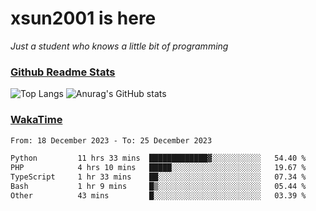 # xsun2001 is here

*Just a student who knows a little bit of programming*

### [Github Readme Stats](https://github.com/anuraghazra/github-readme-stats)

![Top Langs](https://github-readme-stats.vercel.app/api/top-langs/?username=xsun2001&layout=compact&theme=radical) ![Anurag's GitHub stats](https://github-readme-stats.vercel.app/api?username=xsun2001&show_icons=true&theme=radical)

### [WakaTime](https://wakatime.com)

<!--START_SECTION:waka-->

```txt
From: 18 December 2023 - To: 25 December 2023

Python         11 hrs 33 mins  █████████████▓░░░░░░░░░░░   54.40 %
PHP            4 hrs 10 mins   █████░░░░░░░░░░░░░░░░░░░░   19.67 %
TypeScript     1 hr 33 mins    ██░░░░░░░░░░░░░░░░░░░░░░░   07.34 %
Bash           1 hr 9 mins     █▒░░░░░░░░░░░░░░░░░░░░░░░   05.44 %
Other          43 mins         █░░░░░░░░░░░░░░░░░░░░░░░░   03.39 %
```

<!--END_SECTION:waka-->
